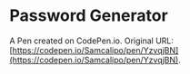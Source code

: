 # Password Generator

A Pen created on CodePen.io. Original URL: [https://codepen.io/Samcalipo/pen/YzvqjBN](https://codepen.io/Samcalipo/pen/YzvqjBN).

